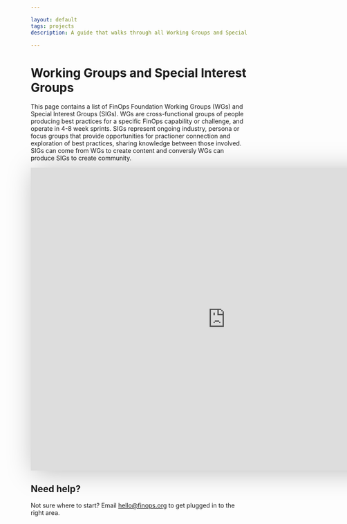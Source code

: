 ```yaml
---

layout: default
tags: projects
description: A guide that walks through all Working Groups and Special Interest Groups

---
```


# Working Groups and Special Interest Groups

This page contains a list of FinOps Foundation Working Groups (WGs) and Special Interest Groups (SIGs).  WGs are cross-functional groups of people producing best practices for a specific FinOps capability or challenge, and operate in 4-8 week sprints. SIGs represent ongoing industry, persona or focus groups that provide opportunities for practioner connection and exploration of best practices, sharing knowledge between those involved.  SIGs can come from WGs to create content and conversly WGs can produce SIGs to create community.

<iframe src="https://view.monday.com/embed/1456709853-a2eea3c69a623b564dbf20b755141330?r=use1" width=900 height=700 style="border: 0; box-shadow: 5px 5px 56px 0px rgba(0,0,0,0.25);"></iframe>

## Need help?

Not sure where to start? Email <hello@finops.org> to get plugged in to the right area.
